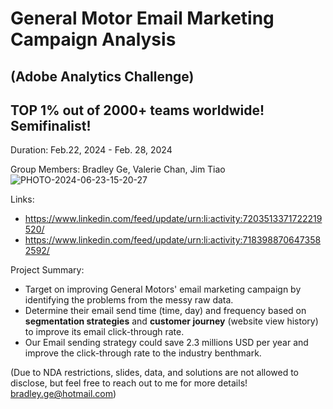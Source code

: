 # General Motor Email Marketing Campaign Analysis 
## (Adobe Analytics Challenge)
## TOP 1% out of 2000+ teams worldwide! Semifinalist!

Duration: Feb.22, 2024 - Feb. 28, 2024  

Group Members: Bradley Ge, Valerie Chan, Jim Tiao  
![PHOTO-2024-06-23-15-20-27](https://github.com/BradleyGe/General-Motor-Email-Marketing-Campaign-Analysis-Adobe-Analytics-Challenge-/assets/141160516/359e4963-0b61-420f-b3d6-595bbc45c826)


Links:
- https://www.linkedin.com/feed/update/urn:li:activity:7203513371722219520/
- https://www.linkedin.com/feed/update/urn:li:activity:7183988706473582592/


Project Summary:  
- Target on improving General Motors' email marketing campaign by identifying the problems from the messy raw data.
- Determine their email send time (time, day) and frequency based on **segmentation strategies** and **customer journey** (website view history) to improve its email click-through rate.
- Our Email sending strategy could save 2.3 millions USD per year and improve the click-through rate to the industry benthmark.

(Due to NDA restrictions, slides, data, and solutions are not allowed to disclose, but feel free to reach out to me for more details! bradley.ge@hotmail.com)
